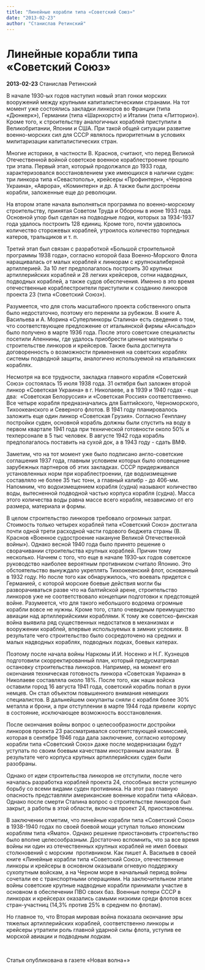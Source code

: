 ```yaml
---
title: "Линейные корабли типа «Советский Союз»"
date: "2013-02-23"
author: "Станислав Ретинский"
---
```


# Линейные корабли типа «Советский Союз»

**2013-02-23** Станислав Ретинский

В начале 1930-ых годов наступил новый этап гонки морских вооружений между крупными капиталистическими странами. На тот момент уже  состоялись закладки линкоров во Франции (типа «Дюнкерк»), Германии (типа «Шарнхорст») и Италии (типа «Литторио»). Кроме того, к строительству аналогичных кораблей приступили в Великобритании, Японии и США. При такой общей ситуации развитие военно-морских сил для СССР являлось приоритетным в условиях милитаризации капиталистических стран.

Многие историки, в частности В. Краснов, считают, что перед Великой Отечественной войной советское военное кораблестроение прошло три этапа. Первый этап, который продолжался до 1933 года, характеризовался восстановлением уже имеющихся в наличии суден: три линкора типа «Севастополь», крейсеры «Профинтерн», «Червона Украина», «Аврора», «Коминтерн» и др. А также были достроены корабли, заложенные еще до революции.

На втором этапе начала выполняться программа по военно-морскому строительству, принятая Советом Труда и Обороны в июне 1933 года. Основной упор был сделан на подводные лодки, которых за 1934-1937 года удалось построить 128 единиц. Кроме того, почти удвоилось количество сторожевых кораблей, утроилось количество торпедных катеров, тральщиков и т. п.

Третий этап был связан с разработкой «Большой строительной программы 1938 года», согласно которой база Военно-Морского Флота наращивалась от малых кораблей к линкорам с крупнокалиберной артиллерией. За 10 лет предполагалось построить 30 крупных артиллерийских кораблей и 28 легких крейсеров, сотни надводных, подводных кораблей, а также судов обеспечения. Именно в это время отечественные кораблестроители приступили к созданию линкоров проекта 23 (типа «Советский Союз»).

Разумеется, что для столь масштабного проекта собственного опыта было недостаточно, поэтому его переняли за рубежом. В книге А. Васильева и А. Морина «Суперлинкоры Сталина» есть сведения о том, что соответствующее предложение от итальянской фирмы «Ансальдо» было получено в марте 1936 года. После этого советские специалисты посетили Апеннины, где удалось приобрести ценные материалы о строительстве линкоров и крейсеров. Также была достигнута договоренность о возможности применения на советских кораблях системы подводной защиты, аналогично используемой на итальянских кораблях.

Несмотря на все трудности, закладка главного корабля «Советский Союз» состоялась 15 июля 1938 года. 31 октября был заложен второй линкор «Советская Украина» в г. Николаеве, а в 1939 и 1940 годах - еще два:  «Советская Белоруссия» и «Советская Россия» соответственно. Все четыре корабля предназначались для Балтийского, Черноморского, Тихоокеанского и Северного флотов. В 1941 году планировалось заложить еще один линкор «Советская Грузия». Согласно Генплану постройки суден, основной корабль должны были спустить на воду в первом квартале 1941 года при технической готовности около 50% и техперсонале в 5 тыс человек. В августе 1942 года корабль предполагалось поставить на сухой док, а в 1943 году - сдать ВМФ.

Заметим, что на тот момент уже было подписано англо-советские соглашения 1937 года, главным условием которых было оповещение зарубежных партнеров об этих закладках. СССР придерживался установленных норм при кораблестроении, где водоизмещение составляло не более 35 тыс тонн, а главный калибр - до 406-мм. Напомним, что водоизмещением корабля (судна) называют количество воды, вытесненной подводной частью корпуса корабля (судна). Масса этого количества воды равна массе всего корабля, независимо от его размера, материала и формы.

В целом строительство линкоров требовало огромных затрат. Стоимость только четырех кораблей типа «Советский Союз» достигала почти одной трети расходной части годового бюджета страны (В. Краснов «Военное судостроение накануне Великой Отечественной войны»). Однако весной 1940 года было принято решение о сворачивании строительства крупных кораблей. Причин тому несколько. Начнем с того, что еще в начале 1930-ых годов советское руководство наиболее вероятным противником считало Японию. Это обстоятельство вынуждало укреплять Тихоокеанский флот, основанный в 1932 году. Но после того как обнаружилось, что воевать придется с Германией, с которой морские боевые действия могли бы разворачиваться разве что на балтийской арене, строительство линкоров уже не соответствовало концепции подготовки к предстоящей войне. Разумеется, что для такого небольшого водоема огромные корабли вовсе не нужны. Кроме того, стало очевидным преимущество авиации над артиллерийскими кораблями. К тому же советско-финская война выявила ряд существенных недостатков в механизмах и вооружении кораблей, впервые используемых в зимних условиях. В результате чего строительство было сосредоточено на средних и малых надводных кораблях, подводных лодках, боевых катерах.

Поэтому после начала войны Наркомы И.И. Носенко и Н.Г. Кузнецов подготовили скорректированный план, который предусматривал остановку строительства линкоров. Например, на момент его окончания техническая готовность линкора «Советская Украина» в Николаеве составляла около 18%. После того, как наши войска оставили город 16 августа 1941 года, советский корабль попал в руки немцев. Он стал объектом повышенного внимания немецких специалистов. В дальнейшем оккупанты сняли с корабля более 30% металла и брони, а при отступлении в марте 1944 года привели  корпус в состояние, исключающее возможность восстановления.

После окончания войны вопрос о целесообразности достройки линкоров проекта 23 рассматривался соответствующей комиссией, которая в сентябре 1946 года дала заключение, согласно которому корабли типа «Советский Союз» даже после модернизации будут уступать по своим боевым качествам иностранным аналогам.  В результате чего корпуса крупных артиллерийских суден были разобраны.

Однако от идеи строительства линкоров не отступили, после чего началась разработка кораблей проекта 24, способных вести успешную борьбу со всеми видами суден противника. На этот раз главную опасность представляли американские военные корабли типа «Айова». Однако после смерти Сталина вопрос о строительстве линкоров был закрыт, а работы в этой области, включая проект 24, приостановлены.

В заключении отметим, что линейные корабли типа «Советский Союз» в 1938-1940 годах по своей боевой мощи уступал только японским кораблям типа «Ямато». Однако решение приостановить строительство было вполне целесообразным. Достаточно вспомнить, что за все время войны ни один из отечественных крупных кораблей не имел боевых столкновений с морским  противником. Как пишет А. Васильев в своей книге «Линейные корабли типа «Советский Союз», отечественные линкоры и крейсеры в основном оказывали огневую поддержку сухопутным войскам, а на Черном море в начальный период войны сочетали ее с транспортными операциями. На заключительном этапе войны советские крупные надводные корабли принимали участие в основном в обеспечении ПВО своих баз. Военные потери СССР в линкорах и крейсерах оказались самыми низкими среди флотов всех стран-участниц (14,3% против 25% в среднем по флотам).

Но главное то, что Вторая мировая война показала окончание эры тяжелых артиллерийских кораблей, соответственно линкоры и крейсеры утратили роль главной ударной силы флота, уступив ее морской авиации и подводным лодкам.

 

Статья опубликована в газете «Новая волна+»